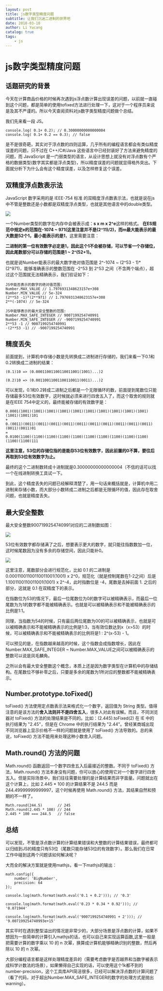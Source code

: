```yaml
---
layout: post
title: js数字类型精度问题
subtitle: 让我们沉迷二进制的世界吧
date: 2018-03-10
author: Li Yucang
catalog: true
tags:
    - js
---
```


# js数字类型精度问题

## 话题研究的背景

今天在计算商品价格的时候再次遇到js浮点数计算出现误差的问题，以前就一直碰到这个问题，都是简单的使用tofixed方法进行处理一下，这对于一个程序员来说是及其不严谨的。所以今天查阅资料对js数字类型精度问题做个总结。

我们先来看一段 JS。

````
console.log( 0.1+ 0.2); // 0.30000000000000004
console.log( 0.1+ 0.2 == 0.3); // false
````

是不是很奇葩，其实对于浮点数的四则运算，几乎所有的编程语言都会有类似精度误差的问题，只不过在 C++/C#/Java 这些语言中已经封装好了方法来避免精度的问题，而 JavaScript 是一门弱类型的语言，从设计思想上就没有对浮点数有个严格的数据类型(数字其实都是浮点类型)，所以精度误差的问题就显得格外突出。下面就分析下为什么会有这个精度误差，以及怎样修复这个误差。

## 双精度浮点数表示法

JavaScript 数字采用的是 IEEE-754 标准 的双精度浮点数表示法，也就是说在js中不管是整数还是小数都是双精度浮点类型，也就是其他语言中的double类型。

![](http://cdn.vivigo.xyz/blog/1552642295784_7171.jpg)

一个Number类型的数字在内存中会被表示成：**s x m x 2^e**这样的格式。
**在ES规范中规定e的范围在-1074 ~ 971(这里注意并不是(2^11)/2)，而m最大能表示的最大数是52个1，最小能表示的是1**，这里需要注意：

**二进制的第一位有效数字必定是1，因此这个1不会被存储，可以节省一个存储位，因此尾数部分可以存储的范围是1 ~ 2^(52+1)。**

也就是说Number能表示的最大数字绝对值范围是 2^-1074 ~ (2^53 - 1)*(2^971)，能够准确表示的整数范围在 -2^53 到 2^53 之间（不含两个端点），超过这个范围就无法精确表示，我们验证如下：

````
JS中能否表示的数字的绝对值范围:
Number.MAX_VALUE // 1.7976931348623157e+308
Number.MIN_VALUE // 5e-324
(2**53 -1)*(2**971) // 1.7976931348623157e+308
2**(-1074) // 5e-324

JS中能够表示的最大安全整数的范围:
Number.MAX_SAFE_INTEGER // 9007199254740991
Number.MIN_SAFE_INTEGER // -9007199254740991
2**53 -1 // 9007199254740991
-(2**53 -1) // -9007199254740991
````

## 精度丢失

前面提到，计算机中存储小数是先转换成二进制进行存储的，我们来看一下0.1和0.2转换成二进制的结果：

````
(0.1)10 => (0.00011001100110011001(1001)...)2

(0.2)10 => (0.00110011001100110011(0011)...)2
````

可以发现，0.1和0.2转成二进制之后都是一个无限循环的数，前面提到尾数位只能存储最多53位有效数字，这时候就必须来进行四舍五入了，而这个取舍的规则就是在IEEE 754中定义的，最终能被存储的有效数字是：

````
0.0001(1001)(1001)(1001)(1001)(1001)(1001)(1001)(1001)(1001)(1001)(1001)(1001)101
+
0.(0011)(0011)(0011)(0011)(0011)(0011)(0011)(0011)(0011)(0011)(0011)(0011)(0011)01
=
0.0100(1100)(1100)(1100)(1100)(1100)(1100)(1100)(1100)(1100)(1100)(1100)(1100)111
````

**这里注意，53位的存储位指的是能存53位有效数字，因此前置的0不算，要往后再取到53位有效数字为止。**

最终的这个二进制数转成十进制就是0.30000000000000004（不信的话可以找一个在线进制转换工具试一下。

到此，这个精度丢失的问题已经解释清楚了，用一句话来概括就是，计算机中用二进制来存储小数，而大部分小数转成二进制之后都是无限循环的值，因此存在取舍问题，也就是精度丢失。

## 最大安全整数

最大安全整数9007199254740991对应的二进制数如图： 

![](http://cdn.vivigo.xyz/blog/1552642295878_8331.jpg)

53位有效数字都存储满了之后，想要表示更大的数字，就只能往指数数加一位，这时候尾数因为没有多余的存储空间，因此只能补0。

![](http://cdn.vivigo.xyz/blog/1552642295951_596.jpg)

这里注意，尾数部分会进行规范化，比如 0.1 的二进制是 0.00011001100110011001(1001) x 2^0，规范化（就是控制尾数在1-2之间）后是 1.1001100110011001(1001) x 2^-4，此时指数位是 -4，尾数是去掉前面 1. 之后的部分，这就是 0.1 在双精度下的表示。

在指数位为53的情况下，最后一位尾数位为0的数字可以被精确表示，而最后一位尾数为为1的数字都不能被精确表示。也就是可以被精确表示和不能被精确表示的比例是1:1。

同理，当指数为54的时候，只有最后两位尾数为00的可以被精确表示，也就是可以被精确表示和不能被精确表示的比例是1:3，当有效位数达到x（x>53）的时候，可以被精确表示和不能被精确表示的比例将是1 : 2^(x-53) - 1。

可以预见的是，在指数越来越高的时候，这个指数会成指数增长，因此在Number.MAX_SAFE_INTEGER ~ Number.MAX_VALUE之间可以被精确表示的整数可以说是凤毛麟角。

之所以会有最大安全整数这个概念，本质上还是因为数字类型在计算机中的存储结构。在尾数位不够补零之后，只要是多余的尾数为1所对应的整数都不能被精确表示。

## Number.prototype.toFixed() 

toFixed() 方法使用定点数表示法来格式化一个数字，返回值为 String 类型。值得注意的是该方法的**舍入法则并不是四舍五入**，很多人对此有误解。而且，不同浏览器对 toFixed() 方法的处理结果是不同的。比如：(2.445).toFixed(2) 在 IE 中的执行结果为 "2.45"，但是在 Chrome 中的执行结果为 "2.44"。曾经某商城出现不同浏览器上显示价格不一样的问题就是使用了 toFixed() 方法导致的。总的来说，toFixed() 方法不能用来处理这种小数舍入问题。

## Math.round() 方法的问题

Math.round() 函数返回一个数字四舍五入后最接近的整数。不同于 toFixed() 方法，Math.round() 方法本身没有问题，你可以放心的使用它对一个数字进行四舍五入。但是实际场景中，我们往往需要处理的是计算结果而非字面量。问题就出在这个计算上，比如 2.445 * 100 的计算结果不是 244.5 而是 244.49999999999997，这个时候再使用 Math.round() 方法，其结果自然和预期的不一样了。

````
Math.round(244.5)       // 245
Math.round(2.445 * 100) // 244
2.445 * 100 === 244.5   // false
````

## 总结

可以发现，不管是浮点数计算的计算结果错误和大整数的计算结果错误，最终都可以归结到JS的精度只有53位（尾数只能存储53位的有效数字）。那么我们在日常工作中碰到这两个问题该如何解决呢？

大而全的解决方案就是使用mathjs，看一下mathjs的输出：

````
math.config({
    number: 'BigNumber',      
    precision: 64 
});

console.log(math.format(math.eval('0.1 + 0.2'))); // '0.3'

console.log(math.format(math.eval('0.23 * 0.34 * 0.92'))); // '0.071944'

console.log(math.format(math.eval('9007199254740991 + 2'))); // '9.007199254740993e+15'

````

其实平时在遇到整型溢出的情况是非常少的，大部分场景是浮点数的计算，如果不想因为一些简单的计算引入mathjs的话，也可以自己来实现运算函数,这里一般是把需要计算的数字乘以 10 的 n 次幂，换算成计算机能够精确识别的整数，然后再除以 10 的 n 次幂。

大部分编程语言都是这样处理精度差异的（需要考虑数字是否越界和当数字被表示成科学计数法的场景），如果懒得自己实现的话，可以使用这个1k都不到的number-precision，这个工具库API简洁很多，已经可以解决浮点数的计算问题了（看了代码，对于超出Number.MAX_SAFE_INTEGER的数字的处理方式是抛出warning）。
